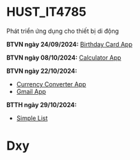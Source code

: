 # HUST_IT4785
Phát triển ứng dụng cho thiết bị di động

**BTVN ngày 24/09/2024:** [Birthday Card App](https://github.com/Dxy1307/HUST_IT4785/tree/main/HappyBirthday)

**BTVN ngày 08/10/2024:** [Calculator App](https://github.com/Dxy1307/HUST_IT4785/tree/main/Calculator)

**BTVN ngày 22/10/2024:** 
- [Currency Converter App](https://github.com/Dxy1307/HUST_IT4785/tree/main/CurrencyConverter)
- [Gmail App](https://github.com/Dxy1307/HUST_IT4785/tree/main/Gmail)

**BTTH ngày 29/10/2024:**

- [Simple List](https://github.com/Dxy1307/HUST_IT4785/tree/main/SimpleList)

# Dxy